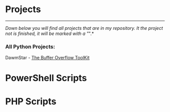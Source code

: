 # Projects
----------------

*Down below you will find all  projects that are in my repository. It the project not is finished, it will be marked with a "*".*

### All Python Projects: 
DawmStar - [The Buffer Overflow ToolKit](/pages/dawnbreaker)

# PowerShell Scripts

# PHP Scripts



